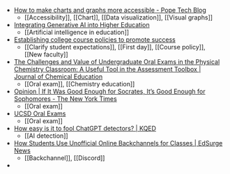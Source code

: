 - [How to make charts and graphs more accessible - Pope Tech Blog](https://blog.pope.tech/2023/08/31/how-to-make-charts-and-graphs-more-accessible/)
	- [[Accessibility]], [[Chart]], [[Data visualization]], [[Visual graphs]]
- [Integrating Generative AI into Higher Education](https://er.educause.edu/articles/2023/8/integrating-generative-ai-into-higher-education-considerations)
	- [[Artificial intelligence in education]]
- [Establishing college course policies to promote success](https://www.insidehighered.com/news/student-success/academic-life/2023/09/06/establishing-college-course-policies-promote-success)
	- [[Clarify student expectations]], [[First day]], [[Course policy]], [[New faculty]]
- [The Challenges and Value of Undergraduate Oral Exams in the Physical Chemistry Classroom: A Useful Tool in the Assessment Toolbox | Journal of Chemical Education](https://pubs.acs.org/doi/10.1021/acs.jchemed.3c00011)
	- [[Oral exam]], [[Chemistry education]]
- [Opinion | If It Was Good Enough for Socrates, It’s Good Enough for Sophomores - The New York Times](https://www.nytimes.com/2022/12/02/opinion/college-oral-exam.html?smid=nytcore-ios-share&referringSource=articleShare)
	- [[Oral exam]]
- [UCSD Oral Exams](https://huqi31.wixsite.com/ucsdoralexam)
	- [[Oral exam]]
- [How easy is it to fool ChatGPT detectors? | KQED](https://www.kqed.org/mindshift/62317/how-easy-is-it-to-fool-chatgpt-detectors)
	- [[AI detection]]
- [How Students Use Unofficial Online Backchannels for Classes | EdSurge News](https://www.edsurge.com/news/2023-09-07-how-students-use-unofficial-online-backchannels-for-classes)
	- [[Backchannel]], [[Discord]]
-